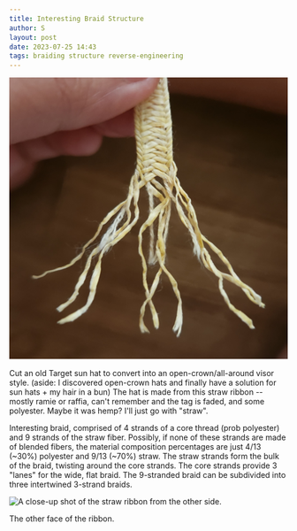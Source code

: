 ```yaml
---
title: Interesting Braid Structure
author: S
layout: post
date: 2023-07-25 14:43
tags: braiding structure reverse-engineering
---
```


![A close-up shot of someone's hand holding a braided straw ribbon.](../assets/20230725_141812.jpg)

Cut an old Target sun hat to convert into an open-crown/all-around visor style. (aside: I discovered open-crown hats and finally have a solution for sun hats + my hair in a bun) The hat is made from this straw ribbon -- mostly ramie or raffia, can't remember and the tag is faded, and some polyester. Maybe it was hemp? I'll just go with "straw".

Interesting braid, comprised of 4 strands of a core thread (prob polyester) and 9 strands of the straw fiber. Possibly, if none of these strands are made of blended fibers, the material composition percentages are just 4/13 (~30\%) polyester and 9/13 (~70\%) straw. The straw strands form the bulk of the braid, twisting around the core strands. The core strands provide 3 "lanes" for the wide, flat braid. The 9-stranded braid can be subdivided into three intertwined 3-strand braids.

![A close-up shot of the straw ribbon from the other side.](../assets20230725_141825.jpg)

The other face of the ribbon.